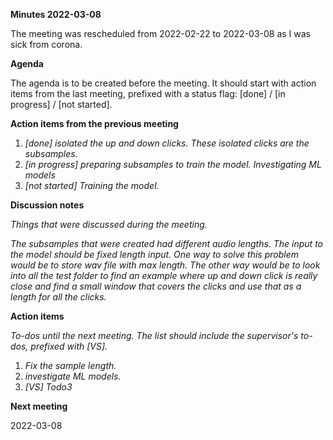 ﻿**Minutes 2022-03-08**

The meeting was rescheduled from 2022-02-22 to 2022-03-08 as I was sick from corona.

**Agenda**

The agenda is to be created before the meeting. It should start with action items from the last meeting, prefixed with a status flag: [done] / [in progress] / [not started].

**Action items from the previous meeting**

1. *[done] isolated the up and down clicks. These isolated clicks are the subsamples.*
1. *[in progress] preparing subsamples to train the model. Investigating ML models* 
1. *[not started] Training the model.*

**Discussion notes**

*Things that were discussed during the meeting.*

*The subsamples that were created had different audio lengths. The input to the model should be fixed length input. One way to solve this problem would be to store wav file with max length. The other way would be to look into all the test folder to find an example where up and down click is really close and find a small window that covers the clicks and use that as a length for all the clicks.*

**Action items**

*To-dos until the next meeting. The list should include the supervisor's to-dos, prefixed with [VS].*

1. *Fix the sample length.* 
1. *investigate ML models.*
1. *[VS] Todo3*

**Next meeting**

2022-03-08




